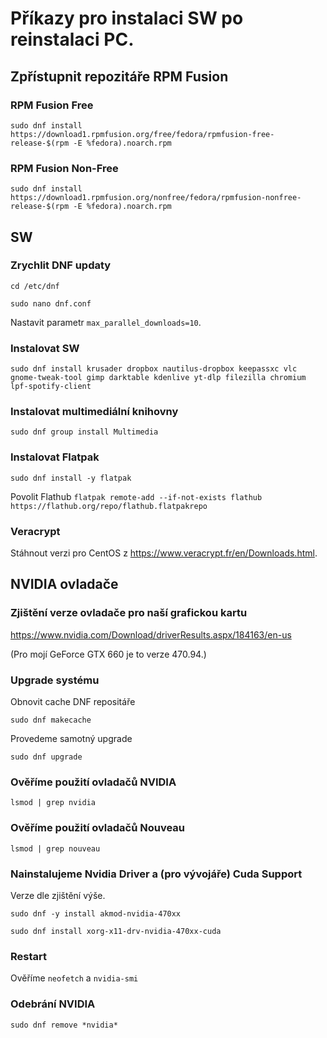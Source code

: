 # Příkazy pro instalaci SW po reinstalaci PC.

## Zpřístupnit repozitáře RPM Fusion

### RPM Fusion Free
`sudo dnf install https://download1.rpmfusion.org/free/fedora/rpmfusion-free-release-$(rpm -E %fedora).noarch.rpm`

### RPM Fusion Non-Free
`sudo dnf install https://download1.rpmfusion.org/nonfree/fedora/rpmfusion-nonfree-release-$(rpm -E %fedora).noarch.rpm`

## SW

### Zrychlit DNF updaty
`cd /etc/dnf`

`sudo nano dnf.conf`

Nastavit parametr `max_parallel_downloads=10`.

### Instalovat SW
`sudo dnf install krusader dropbox nautilus-dropbox keepassxc vlc gnome-tweak-tool gimp darktable kdenlive yt-dlp filezilla chromium lpf-spotify-client`

### Instalovat multimediální knihovny
`sudo dnf group install Multimedia`

### Instalovat Flatpak
`sudo dnf install -y flatpak`

Povolit Flathub
`flatpak remote-add --if-not-exists flathub https://flathub.org/repo/flathub.flatpakrepo`

### Veracrypt
Stáhnout verzi pro CentOS z https://www.veracrypt.fr/en/Downloads.html.

## NVIDIA ovladače

### Zjištění verze ovladače pro naší grafickou kartu
https://www.nvidia.com/Download/driverResults.aspx/184163/en-us

(Pro mojí GeForce GTX 660 je to verze 470.94.)

### Upgrade systému
Obnovit cache DNF repositáře

`sudo dnf makecache`

Provedeme samotný upgrade

`sudo dnf upgrade`

### Ověříme použití ovladačů NVIDIA
`lsmod | grep nvidia`

### Ověříme použití ovladačů Nouveau
`lsmod | grep nouveau`

### Nainstalujeme Nvidia Driver a (pro vývojáře) Cuda Support
Verze dle zjištění výše.

`sudo dnf -y install akmod-nvidia-470xx`

`sudo dnf install xorg-x11-drv-nvidia-470xx-cuda`

### Restart
Ověříme `neofetch` a `nvidia-smi`

### Odebrání NVIDIA
`sudo dnf remove *nvidia*`
